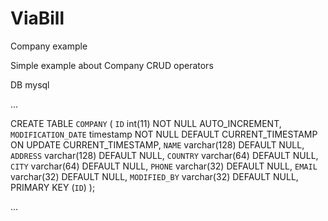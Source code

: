 # ViaBill
Company example


Simple example about Company CRUD operators

DB mysql

...

CREATE TABLE `COMPANY` (
       `ID` int(11) NOT NULL AUTO_INCREMENT,
       `MODIFICATION_DATE` timestamp NOT NULL DEFAULT CURRENT_TIMESTAMP ON UPDATE CURRENT_TIMESTAMP,
       `NAME` varchar(128) DEFAULT NULL,
       `ADDRESS` varchar(128) DEFAULT NULL,
       `COUNTRY` varchar(64) DEFAULT NULL,
       `CITY` varchar(64) DEFAULT NULL,
       `PHONE` varchar(32) DEFAULT NULL,
       `EMAIL` varchar(32) DEFAULT NULL,
       `MODIFIED_BY` varchar(32) DEFAULT NULL,
       PRIMARY KEY (`ID`)
     );

...
